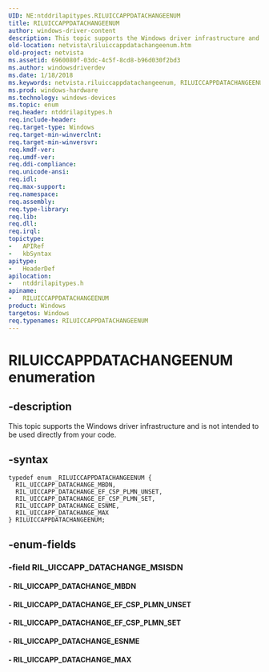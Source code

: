 ```yaml
---
UID: NE:ntddrilapitypes.RILUICCAPPDATACHANGEENUM
title: RILUICCAPPDATACHANGEENUM
author: windows-driver-content
description: This topic supports the Windows driver infrastructure and is not intended to be used directly from your code.
old-location: netvista\riluiccappdatachangeenum.htm
old-project: netvista
ms.assetid: 6960080f-03dc-4c5f-8cd8-b96d030f2bd3
ms.author: windowsdriverdev
ms.date: 1/18/2018
ms.keywords: netvista.riluiccappdatachangeenum, RILUICCAPPDATACHANGEENUM, ntddrilapitypes/RILUICCAPPDATACHANGEENUM, ntddrilapitypes/RIL_UICCAPP_DATACHANGE_EF_CSP_PLMN_SET, RIL_UICCAPP_DATACHANGE_MAX, ntddrilapitypes/RIL_UICCAPP_DATACHANGE_MAX, RIL_UICCAPP_DATACHANGE_ESNME, RIL_UICCAPP_DATACHANGE_EF_CSP_PLMN_UNSET, ntddrilapitypes/RIL_UICCAPP_DATACHANGE_MBDN, ntddrilapitypes/RIL_UICCAPP_DATACHANGE_EF_CSP_PLMN_UNSET, ntddrilapitypes/RIL_UICCAPP_DATACHANGE_ESNME, RIL_UICCAPP_DATACHANGE_MBDN, RILUICCAPPDATACHANGEENUM enumeration [Network Drivers Starting with Windows Vista], RIL_UICCAPP_DATACHANGE_EF_CSP_PLMN_SET
ms.prod: windows-hardware
ms.technology: windows-devices
ms.topic: enum
req.header: ntddrilapitypes.h
req.include-header: 
req.target-type: Windows
req.target-min-winverclnt: 
req.target-min-winversvr: 
req.kmdf-ver: 
req.umdf-ver: 
req.ddi-compliance: 
req.unicode-ansi: 
req.idl: 
req.max-support: 
req.namespace: 
req.assembly: 
req.type-library: 
req.lib: 
req.dll: 
req.irql: 
topictype:
-	APIRef
-	kbSyntax
apitype:
-	HeaderDef
apilocation:
-	ntddrilapitypes.h
apiname:
-	RILUICCAPPDATACHANGEENUM
product: Windows
targetos: Windows
req.typenames: RILUICCAPPDATACHANGEENUM
---
```


# RILUICCAPPDATACHANGEENUM enumeration


## -description


This topic supports the Windows driver infrastructure and is not intended to be used directly from your code.


## -syntax


````
typedef enum _RILUICCAPPDATACHANGEENUM { 
  RIL_UICCAPP_DATACHANGE_MBDN,
  RIL_UICCAPP_DATACHANGE_EF_CSP_PLMN_UNSET,
  RIL_UICCAPP_DATACHANGE_EF_CSP_PLMN_SET,
  RIL_UICCAPP_DATACHANGE_ESNME,
  RIL_UICCAPP_DATACHANGE_MAX
} RILUICCAPPDATACHANGEENUM;
````


## -enum-fields




### -field RIL_UICCAPP_DATACHANGE_MSISDN



#### - RIL_UICCAPP_DATACHANGE_MBDN



#### - RIL_UICCAPP_DATACHANGE_EF_CSP_PLMN_UNSET



#### - RIL_UICCAPP_DATACHANGE_EF_CSP_PLMN_SET



#### - RIL_UICCAPP_DATACHANGE_ESNME



#### - RIL_UICCAPP_DATACHANGE_MAX


